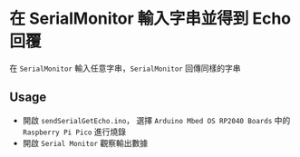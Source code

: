 # 在 SerialMonitor 輸入字串並得到 Echo 回覆

在 `SerialMonitor` 輸入任意字串，`SerialMonitor` 回傳同樣的字串

## Usage

- 開啟 `sendSerialGetEcho.ino`， 選擇 `Arduino Mbed OS RP2040 Boards` 中的 `Raspberry Pi Pico` 進行燒錄
- 開啟 `Serial Monitor` 觀察輸出數據
